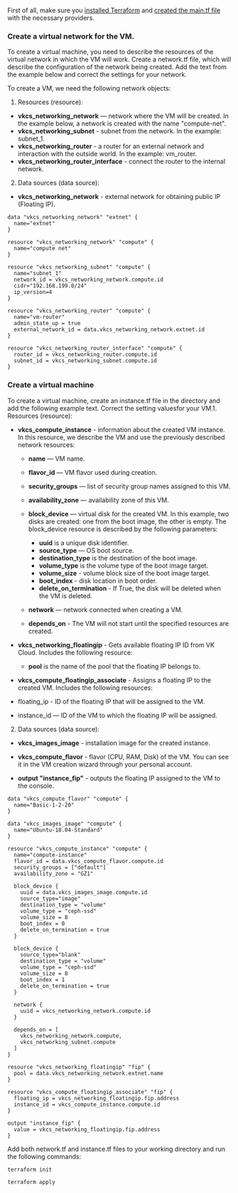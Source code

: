 <warn>

First of all, make sure you [installed Terraform](/docs/en/additionals/terraform/terraform-installation) and [created the main.tf file](/docs/en/additionals/terraform/terraform-provider-config) with the necessary providers.

</warn>

### Create a virtual network for the VM.

To create a virtual machine, you need to describe the resources of the virtual network in which the VM will work. Create a network.tf file, which will describe the configuration of the network being created. Add the text from the example below and correct the settings for your network.

To create a VM, we need the following network objects:

1. Resources (resource):

- **vkcs_networking_network** — network where the VM will be created. In the example below, a network is created with the name "compute-net".
- **vkcs_networking_subnet** - subnet from the network. In the example: subnet_1.
- **vkcs_networking_router** - a router for an external network and interaction with the outside world. In the example: vm_router.
- **vkcs_networking_router_interface** - connect the router to the internal network.

2. Data sources (data source):

- **vkcs_networking_network** - external network for obtaining public IP (Floating IP).

```hcl
data "vkcs_networking_network" "extnet" {
  name="extnet"
}

resource "vkcs_networking_network" "compute" {
  name="compute net"
}

resource "vkcs_networking_subnet" "compute" {
  name="subnet_1"
  network_id = vkcs_networking_network.compute.id
  cidr="192.168.199.0/24"
  ip_version=4
}

resource "vkcs_networking_router" "compute" {
  name="vm-router"
  admin_state_up = true
  external_network_id = data.vkcs_networking_network.extnet.id
}

resource "vkcs_networking_router_interface" "compute" {
  router_id = vkcs_networking_router.compute.id
  subnet_id = vkcs_networking_subnet.compute.id
}
```

### Create a virtual machine

To create a virtual machine, create an instance.tf file in the directory and add the following example text. Correct the setting values ​​for your VM.1. Resources (resource):

- **vkcs_compute_instance** - information about the created VM instance. In this resource, we describe the VM and use the previously described network resources:

  - **name** — VM name.
  - **flavor_id** — VM flavor used during creation.
  - **security_groups** — list of security group names assigned to this VM.
  - **availability_zone** — availability zone of this VM.
  - **block_device** — virtual disk for the created VM. In this example, two disks are created: one from the boot image, the other is empty. The block_device resource is described by the following parameters:

    - **uuid** is a unique disk identifier.
    - **source_type** — OS boot source.
    - **destination_type** is the destination of the boot image.
    - **volume_type** is the volume type of the boot image target.
    - **volume_size** - volume block size of the boot image target.
    - **boot_index** - disk location in boot order.
    - **delete_on_termination** - If True, the disk will be deleted when the VM is deleted.

  - **network** — network connected when creating a VM.
  - **depends_on** - The VM will not start until the specified resources are created.

- **vkcs_networking_floatingip** - Gets available floating IP ID from VK Cloud. Includes the following resource:

  - **pool** is the name of the pool that the floating IP belongs to.

- **vkcs_compute_floatingip_associate** - Assigns a floating IP to the created VM. Includes the following resources:

- floating_ip - ID of the floating IP that will be assigned to the VM.
- instance_id — ID of the VM to which the floating IP will be assigned.

2. Data sources (data source):

- **vkcs_images_image** - installation image for the created instance.
- **vkcs_compute_flavor** - flavor (CPU, RAM, Disk) of the VM. You can see it in the VM creation wizard through your personal account.

- **output "instance_fip"** - outputs the floating IP assigned to the VM to the console.

```hcl
data "vkcs_compute_flavor" "compute" {
  name="Basic-1-2-20"
}

data "vkcs_images_image" "compute" {
  name="Ubuntu-18.04-Standard"
}

resource "vkcs_compute_instance" "compute" {
  name="compute-instance"
  flavor_id = data.vkcs_compute_flavor.compute.id
  security_groups = ["default"]
  availability_zone = "GZ1"

  block_device {
    uuid = data.vkcs_images_image.compute.id
    source_type="image"
    destination_type = "volume"
    volume_type = "ceph-ssd"
    volume_size = 8
    boot_index = 0
    delete_on_termination = true
  }

  block_device {
    source_type="blank"
    destination_type = "volume"
    volume_type = "ceph-ssd"
    volume_size = 8
    boot_index = 1
    delete_on_termination = true
  }

  network {
    uuid = vkcs_networking_network.compute.id
  }

  depends_on = [
    vkcs_networking_network.compute,
    vkcs_networking_subnet.compute
  ]
}

resource "vkcs_networking_floatingip" "fip" {
  pool = data.vkcs_networking_network.extnet.name
}

resource "vkcs_compute_floatingip_associate" "fip" {
  floating_ip = vkcs_networking_floatingip.fip.address
  instance_id = vkcs_compute_instance.compute.id
}

output "instance_fip" {
  value = vkcs_networking_floatingip.fip.address
}
```

Add both network.tf and instance.tf files to your working directory and run the following commands:

```bash
terraform init
```
```bash
terraform apply
```

